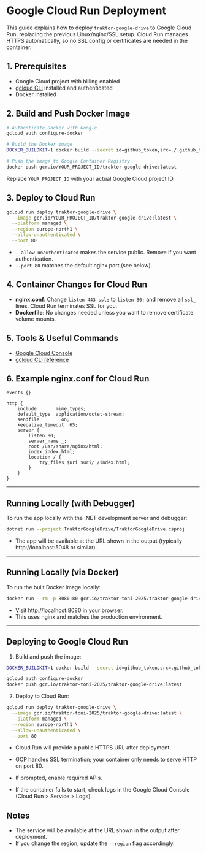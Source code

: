 # Google Cloud Run Deployment

This guide explains how to deploy `traktor-google-drive` to Google Cloud Run, replacing the previous Linux/nginx/SSL setup. Cloud Run manages HTTPS automatically, so no SSL config or certificates are needed in the container.

## 1. Prerequisites

- Google Cloud project with billing enabled
- [gcloud CLI](https://cloud.google.com/sdk/docs/install) installed and authenticated
- Docker installed

## 2. Build and Push Docker Image

```bash
# Authenticate Docker with Google
gcloud auth configure-docker

# Build the Docker image
DOCKER_BUILDKIT=1 docker build --secret id=github_token,src=./.github_token -t gcr.io/YOUR_PROJECT_ID/traktor-google-drive:latest .

# Push the image to Google Container Registry
docker push gcr.io/YOUR_PROJECT_ID/traktor-google-drive:latest
```

Replace `YOUR_PROJECT_ID` with your actual Google Cloud project ID.

## 3. Deploy to Cloud Run

```bash
gcloud run deploy traktor-google-drive \
  --image gcr.io/YOUR_PROJECT_ID/traktor-google-drive:latest \
  --platform managed \
  --region europe-north1 \
  --allow-unauthenticated \
  --port 80
```

- `--allow-unauthenticated` makes the service public. Remove if you want authentication.
- `--port 80` matches the default nginx port (see below).

## 4. Container Changes for Cloud Run

- **nginx.conf**: Change `listen 443 ssl;` to `listen 80;` and remove all `ssl_` lines. Cloud Run terminates SSL for you.
- **Dockerfile**: No changes needed unless you want to remove certificate volume mounts.

## 5. Tools & Useful Commands

- [Google Cloud Console](https://console.cloud.google.com/run)
- [gcloud CLI reference](https://cloud.google.com/sdk/gcloud/reference/run/deploy)

## 6. Example nginx.conf for Cloud Run

```
events {}

http {
    include       mime.types;
    default_type  application/octet-stream;
    sendfile        on;
    keepalive_timeout  65;
    server {
        listen 80;
        server_name _;
        root /usr/share/nginx/html;
        index index.html;
        location / {
            try_files $uri $uri/ /index.html;
        }
    }
}
```

---

## Running Locally (with Debugger)

To run the app locally with the .NET development server and debugger:

```sh
dotnet run --project TraktorGoogleDrive/TraktorGoogleDrive.csproj
```

- The app will be available at the URL shown in the output (typically http://localhost:5048 or similar).

---

## Running Locally (via Docker)

To run the built Docker image locally:

```sh
docker run --rm -p 8080:80 gcr.io/traktor-toni-2025/traktor-google-drive:latest
```

- Visit http://localhost:8080 in your browser.
- This uses nginx and matches the production environment.

---

## Deploying to Google Cloud Run

1. Build and push the image:

```sh
DOCKER_BUILDKIT=1 docker build --secret id=github_token,src=.github_token -t gcr.io/traktor-toni-2025/traktor-google-drive:latest .

gcloud auth configure-docker
docker push gcr.io/traktor-toni-2025/traktor-google-drive:latest
```

2. Deploy to Cloud Run:

```sh
gcloud run deploy traktor-google-drive \
  --image gcr.io/traktor-toni-2025/traktor-google-drive:latest \
  --platform managed \
  --region europe-north1 \
  --allow-unauthenticated \
  --port 80
```

- Cloud Run will provide a public HTTPS URL after deployment.
- GCP handles SSL termination; your container only needs to serve HTTP on port 80.

- If prompted, enable required APIs.
- If the container fails to start, check logs in the Google Cloud Console (Cloud Run > Service > Logs).

## Notes

- The service will be available at the URL shown in the output after deployment.
- If you change the region, update the `--region` flag accordingly.
